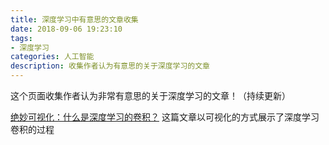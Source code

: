 ```yaml
---
title: 深度学习中有意思的文章收集
date: 2018-09-06 19:23:10
tags:
- 深度学习
categories: 人工智能
description: 收集作者认为有意思的关于深度学习的文章
---
```


这个页面收集作者认为非常有意思的关于深度学习的文章！（持续更新）

[绝妙可视化：什么是深度学习的卷积？](https://zhuanlan.zhihu.com/p/42090228)   这篇文章以可视化的方式展示了深度学习卷积的过程

